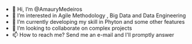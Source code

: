 - 👋 Hi, I’m @AmauryMedeiros
- 👀 I’m interested in Agile Methodology , Big Data and Data Engineering 
- 🌱 I’m currently developing my skill in Phyton and some other features 
- 💞️ I’m looking to collaborate on complex projects
- 📫 How to reach me?  Send me an e-mail and I'll promptly answer

<!---
AmauryMedeiros1962/AmauryMedeiros1962 is a ✨ special ✨ repository because its `README.md` (this file) appears on your GitHub profile.
You can click the Preview link to take a look at your changes.
--->
